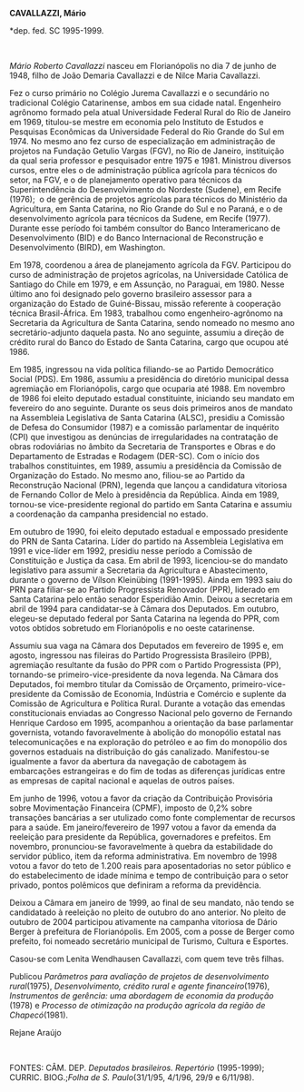 **CAVALLAZZI, Mário**

\*dep. fed. SC 1995-1999.

 

*Mário Roberto Cavallazzi* nasceu em Florianópolis no dia 7 de junho de
1948, filho de João Demaria Cavallazzi e de Nilce Maria Cavallazzi.

Fez o curso primário no Colégio Jurema Cavallazzi e o secundário no
tradicional Colégio Catarinense, ambos em sua cidade natal. Engenheiro
agrônomo formado pela atual Universidade Federal Rural do Rio de Janeiro
em 1969, titulou-se mestre em economia pelo Instituto de Estudos e
Pesquisas Econômicas da Universidade Federal do Rio Grande do Sul em
1974. No mesmo ano fez curso de especialização em administração de
projetos na Fundação Getulio Vargas (FGV), no Rio de Janeiro,
instituição da qual seria professor e pesquisador entre 1975 e 1981.
Ministrou diversos cursos, entre eles o de administração pública
agrícola para técnicos do setor, na FGV, e o de planejamento operativo
para técnicos da Superintendência do Desenvolvimento do Nordeste
(Sudene), em Recife (1976);  o de gerência de projetos agrícolas para
técnicos do Ministério da Agricultura, em Santa Catarina, no Rio Grande
do Sul e no Paraná, e o de desenvolvimento agrícola para técnicos da
Sudene, em Recife (1977). Durante esse período foi também consultor do
Banco Interamericano de Desenvolvimento (BID) e do Banco Internacional
de Reconstrução e Desenvolvimento (BIRD), em Washington.

Em 1978, coordenou a área de planejamento agrícola da FGV. Participou do
curso de administração de projetos agrícolas, na Universidade Católica
de Santiago do Chile em 1979, e em Assunção, no Paraguai, em 1980. Nesse
último ano foi designado pelo governo brasileiro assessor para a
organização do Estado de Guiné-Bissau, missão referente à cooperação
técnica Brasil-África. Em 1983, trabalhou como engenheiro-agrônomo na
Secretaria da Agricultura de Santa Catarina, sendo nomeado no mesmo ano
secretário-adjunto daquela pasta. No ano seguinte, assumiu a direção de
crédito rural do Banco do Estado de Santa Catarina, cargo que ocupou até
1986.

Em 1985, ingressou na vida política filiando-se ao Partido Democrático
Social (PDS). Em 1986, assumiu a presidência do diretório municipal
dessa agremiação em Florianópolis, cargo que ocuparia até 1988. Em
novembro de 1986 foi eleito deputado estadual constituinte, iniciando
seu mandato em fevereiro do ano seguinte. Durante os seus dois primeiros
anos de mandato na Assembleia Legislativa de Santa Catarina (ALSC),
presidiu a Comissão de Defesa do Consumidor (1987) e a comissão
parlamentar de inquérito (CPI) que investigou as denúncias de
irregularidades na contratação de obras rodoviárias no âmbito da
Secretaria de Transportes e Obras e do Departamento de Estradas e
Rodagem (DER-SC). Com o início dos trabalhos constituintes, em 1989,
assumiu a presidência da Comissão de Organização do Estado. No mesmo
ano, filiou-se ao Partido da Reconstrução Nacional (PRN), legenda que
lançou a candidatura vitoriosa de Fernando Collor de Melo à presidência
da República. Ainda em 1989, tornou-se vice-presidente regional do
partido em Santa Catarina e assumiu a coordenação da campanha
presidencial no estado.

Em outubro de 1990, foi eleito deputado estadual e empossado presidente
do PRN de Santa Catarina. Líder do partido na Assembleia Legislativa em
1991 e vice-líder em 1992, presidiu nesse período a Comissão de
Constituição e Justiça da casa. Em abril de 1993, licenciou-se do
mandato legislativo para assumir a Secretaria da Agricultura e
Abastecimento, durante o governo de Vílson Kleinübing (1991-1995). Ainda
em 1993 saiu do PRN para filiar-se ao Partido Progressista Renovador
(PPR), liderado em Santa Catarina pelo então senador Esperidião Amin.
Deixou a secretaria em abril de 1994 para candidatar-se à Câmara dos
Deputados. Em outubro, elegeu-se deputado federal por Santa Catarina na
legenda do PPR, com votos obtidos sobretudo em Florianópolis e no oeste
catarinense.

Assumiu sua vaga na Câmara dos Deputados em fevereiro de 1995 e, em
agosto, ingressou nas fileiras do Partido Progressista Brasileiro (PPB),
agremiação resultante da fusão do PPR com o Partido Progressista (PP),
tornando-se primeiro-vice-presidente da nova legenda. Na Câmara dos
Deputados, foi membro titular da Comissão de Orçamento,
primeiro-vice-presidente da Comissão de Economia, Indústria e Comércio e
suplente da Comissão de Agricultura e Política Rural. Durante a votação
das emendas constitucionais enviadas ao Congresso Nacional pelo governo
de Fernando Henrique Cardoso em 1995, acompanhou a orientação da base
parlamentar governista, votando favoravelmente à abolição do monopólio
estatal nas telecomunicações e na exploração do petróleo e ao fim do
monopólio dos governos estaduais na distribuição do gás canalizado.
Manifestou-se igualmente a favor da abertura da navegação de cabotagem
às embarcações estrangeiras e do fim de todas as diferenças jurídicas
entre as empresas de capital nacional e aquelas de outros países.

Em junho de 1996, votou a favor da criação da Contribuição Provisória
sobre Movimentação Financeira (CPMF), imposto de 0,2% sobre transações
bancárias a ser utulizado como fonte complementar de recursos para a
saúde. Em janeiro/fevereiro de 1997 votou a favor da emenda da reeleição
para presidente da República, governadores e prefeitos. Em novembro,
pronunciou-se favoravelmente à quebra da estabilidade do servidor
público, item da reforma administrativa. Em novembro de 1998 votou a
favor do teto de 1.200 reais para aposentadorias no setor público e do
estabelecimento de idade mínima e tempo de contribuição para o setor
privado, pontos polêmicos que definiram a reforma da previdência.

Deixou a Câmara em janeiro de 1999, ao final de seu mandato, não tendo
se candidatado à reeleição no pleito de outubro do ano anterior. No
pleito de outubro de 2004 participou ativamente na campanha vitoriosa de
Dário Berger à prefeitura de Florianópolis. Em 2005, com a posse de
Berger como prefeito, foi nomeado secretário municipal de Turismo,
Cultura e Esportes.

Casou-se com Lenita Wendhausen Cavallazzi, com quem teve três filhas.

Publicou *Parâmetros para avaliação de projetos de desenvolvimento
rural*(1975), *Desenvolvimento, crédito rural e agente
financeiro*(1976), *Instrumentos de gerência: uma abordagem de economia
da produção* (1978) e *Processo de otimização na produção agrícola da
região de Chapecó*(1981).

Rejane Araújo

 

FONTES: CÂM. DEP. *Deputados brasileiros. Repertório* (1995-1999);
CURRIC. BIOG.;*Folha de S. Paulo*(31/1/95, 4/1/96, 29/9 e 6/11/98).
